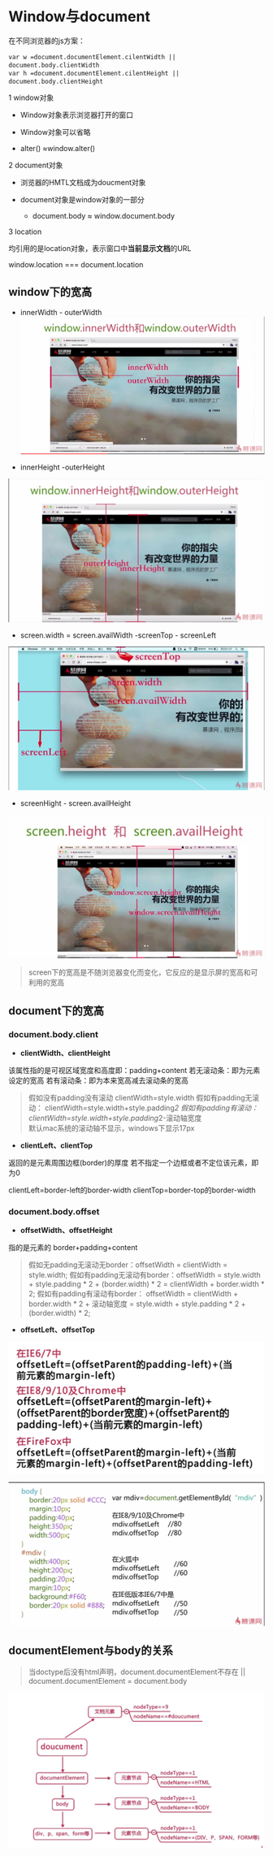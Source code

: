 # Window与document

在不同浏览器的js方案：

```
var w =document.documentElement.cilentWidth || document.body.clientWidth
var h =document.documentElement.cilentHeight || document.body.clientHeight

```

1 window对象

* Window对象表示浏览器打开的窗口

* Window对象可以省略

 * alter() ≈window.alter()
 
2 document对象

 * 浏览器的HMTL文档成为doucment对象
 
 * document对象是window对象的一部分
 
   * document.body ≈ window.document.body
   
3 location

均引用的是location对象，表示窗口中**当前显示文档**的URL
 
 window.location === document.location

## window下的宽高

* innerWidth - outerWidth 
![innerwidth](../assets/JS/高宽/innerwidth.png)

* innerHeight -outerHeight

![inerHieght](../assets/JS/高宽/inerHieght.png)

* screen.width = screen.availWidth -screenTop - screenLeft

![innerwidth](../assets/JS/高宽/screenTop.png)

* screenHight - screen.availHeight

![innerwidth](../assets/JS/高宽/sceen.png)

> screen下的宽高是不随浏览器变化而变化，它反应的是显示屏的宽高和可利用的宽高

## document下的宽高

### document.body.client

* **clientWidth、clientHeight**

该属性指的是可视区域宽度和高度即：padding+content
若无滚动条：即为元素设定的宽高
若有滚动条：即为本来宽高减去滚动条的宽高
> 假如没有padding没有滚动 clientWidth=style.width
假如有padding无滚动： clientWidth=style.width+style.padding*2
假如有padding有滚动： clientWidth=style.width+style.padding*2-滚动轴宽度  
默认mac系统的滚动轴不显示，windows下显示17px

* **clientLeft、clientTop**

返回的是元素周围边框(border)的厚度
若不指定一个边框或者不定位该元素，即为0
> 
clientLeft=border-left的border-width
clientTop=border-top的border-width

### document.body.offset

* **offsetWidth、offsetHeight**

指的是元素的  border+padding+content
> 假如无padding无滚动无border：offsetWidth = clientWidth = style.width;
假如有padding无滚动有border：offsetWidth = style.width + style.padding * 2 + (border.width) * 2 = clientWidth + border.width * 2;
假如有padding有滚动有border： offsetWidth = clientWidth + border.width * 2 + 滚动轴宽度 = style.width + style.padding * 2 + (border.width) * 2;

* **offsetLeft、offsetTop**

![innerwidth](../assets/JS/高宽/offset1.png)

![innerwidth](../assets/JS/高宽/offset2.png)

## documentElement与body的关系

>当doctype后没有html声明，document.documentElement不存在 || document.documentElement = document.body 
 
 
![innerwidth](../assets/JS/高宽/body.png)



 

